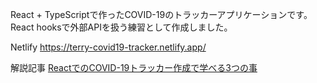 React + TypeScriptで作ったCOVID-19のトラッカーアプリケーションです。
React hooksで外部APIを扱う練習として作成しました。

Netlify
https://terry-covid19-tracker.netlify.app/


解説記事
[ReactでのCOVID-19トラッカー作成で学べる3つの事
](https://terrblog.com/react%e3%81%a7covid-19%e3%83%88%e3%83%a9%e3%83%83%e3%82%ab%e3%83%bc%e3%82%a2%e3%83%97%e3%83%aa%e3%82%92%e4%bd%9c%e6%88%90%e3%81%99%e3%82%8b%e4%ba%8b%e3%81%a7%e5%ad%a6%e3%81%b9%e3%82%8b3%e3%81%a4/)
